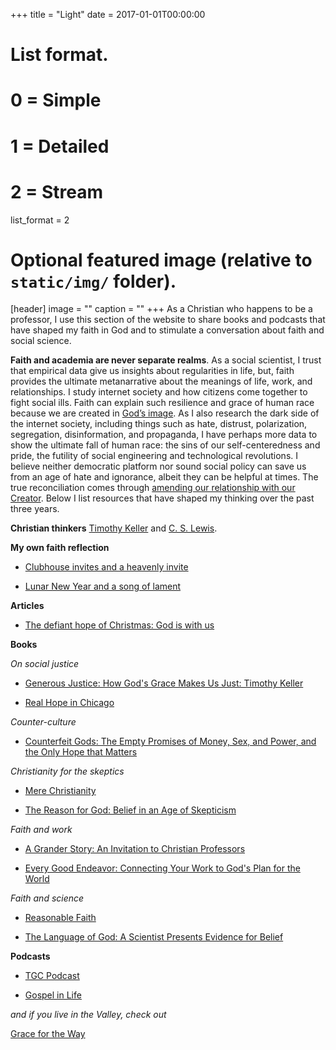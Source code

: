 +++
title = "Light"
date = 2017-01-01T00:00:00

# List format.
#   0 = Simple
#   1 = Detailed
#   2 = Stream
list_format = 2

# Optional featured image (relative to `static/img/` folder).
[header]
image = ""
caption = ""
+++
As a Christian who happens to be a professor, I use this section of the website to share books and podcasts that have shaped my faith in God and to stimulate a conversation about faith and social science. 

**Faith and academia are never separate realms**. As a social scientist, I trust that empirical data give us insights about regularities in life, but, faith provides the ultimate metanarrative about the meanings of life, work, and relationships. I study internet society and how citizens come together to fight social ills. Faith can explain such resilience and grace of human race because we are created in [God’s image](https://www.biblegateway.com/passage/?search=Genesis+1%3A27&version=NIV). As I also research the dark side of the internet society, including things such as hate, distrust, polarization, segregation, disinformation, and propaganda, I have perhaps more data to show the ultimate fall of human race: the sins of our self-centeredness and pride, the futility of social engineering and technological revolutions. I believe neither democratic platform nor sound social policy can save us from an age of hate and ignorance, albeit they can be helpful at times. The true reconciliation comes through [amending our relationship with our Creator](https://www.biblica.com/bible/niv/ephesians/2/). Below I list resources that have shaped my thinking over the past three years.

**Christian thinkers**
[Timothy Keller](http://www.timothykeller.com/) and [C. S. Lewis](http://www.cslewis.com/us/).

**My own faith reflection**

* [Clubhouse invites and a heavenly invite](https://curiositybits.medium.com/clubhouse-invites-and-a-heavenly-invite-39ff0c9dc1b0)

* [Lunar New Year and a song of lament](https://curiositybits.medium.com/lunar-new-year-and-a-song-of-lament-e29f23bb98dd)

**Articles**

* [The defiant hope of Christmas: God is with us](https://www.washingtonpost.com/opinions/2020/12/24/defiant-hope-christmas-god-is-with-us/?arc404=true)

**Books**

*On social justice*

* [Generous Justice: How God's Grace Makes Us Just: Timothy Keller](https://www.goodreads.com/book/show/8414177-generous-justice)

* [Real Hope in Chicago](https://www.goodreads.com/book/show/539458.Real_Hope_in_Chicago?ac=1&from_search=true)

*Counter-culture*

* [Counterfeit Gods: The Empty Promises of Money, Sex, and Power, and the Only Hope that Matters](https://www.goodreads.com/book/show/6403690-counterfeit-gods?from_search=true)

*Christianity for the skeptics*

* [Mere Christianity](https://www.goodreads.com/book/show/11138.Mere_Christianity?ac=1&from_search=true)

* [The Reason for God: Belief in an Age of Skepticism](https://www.goodreads.com/book/show/1858013.The_Reason_for_God?from_search=true)

*Faith and work*

* [A Grander Story: An Invitation to Christian Professors](https://www.goodreads.com/book/show/35013728-a-grander-story?ac=1&from_search=true)

* [Every Good Endeavor: Connecting Your Work to God's Plan for the World](https://www.goodreads.com/book/show/13589149-every-good-endeavor)

*Faith and science*

* [Reasonable Faith](https://www.goodreads.com/book/show/3332995-reasonable-faith?ac=1&from_search=true)

* [The Language of God: A Scientist Presents Evidence for Belief](https://www.goodreads.com/book/show/35506.The_Language_of_God?ac=1&from_search=true)

**Podcasts**

* [TGC Podcast](https://itunes.apple.com/us/podcast/tgc-podcast/id270128470)

* [Gospel in Life](https://itunes.apple.com/us/podcast/timothy-keller-sermons-podcast-by-gospel-in-life/id352660924)


*and if you live in the Valley, check out*

[Grace for the Way](https://itunes.apple.com/us/podcast/grace-for-the-way/id1062323480?mt=2)


